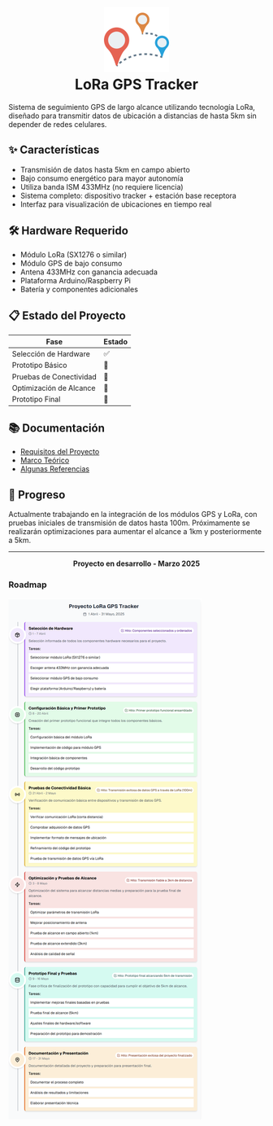 # <div align="center">
<h1 align="center">
  <img src="https://raw.githubusercontent.com/Yrrrrrf/lora-tracker/main/resources/img/map.png" alt="LoRa Tracker Logo" width="128" height="128">
  <div align="center">LoRa GPS Tracker</div>
</h1>

Sistema de seguimiento GPS de largo alcance utilizando tecnología LoRa, diseñado para transmitir datos de ubicación a distancias de hasta 5km sin depender de redes celulares.

## ✨ Características

- Transmisión de datos hasta 5km en campo abierto
- Bajo consumo energético para mayor autonomía
- Utiliza banda ISM 433MHz (no requiere licencia)
- Sistema completo: dispositivo tracker + estación base receptora
- Interfaz para visualización de ubicaciones en tiempo real

## 🛠️ Hardware Requerido

- Módulo LoRa (SX1276 o similar)
- Módulo GPS de bajo consumo
- Antena 433MHz con ganancia adecuada
- Plataforma Arduino/Raspberry Pi
- Batería y componentes adicionales

## 📋 Estado del Proyecto

| Fase | Estado |
| - | - |
| Selección de Hardware | ✅ |
| Prototipo Básico | 🔄 |
| Pruebas de Conectividad | 🔄 |
| Optimización de Alcance | 📅 |
| Prototipo Final | 📅 |

## 📚 Documentación

- [Requisitos del Proyecto](log/00-requisitos.md)
- [Marco Teórico](log/01-marco-teorico.md)
- [Algunas Referencias](log/ref.md)

## 📝 Progreso

Actualmente trabajando en la integración de los módulos GPS y LoRa, con pruebas iniciales de transmisión de datos hasta 100m. Próximamente se realizarán optimizaciones para aumentar el alcance a 1km y posteriormente a 5km.

---

<div align="center">
  <b>Proyecto en desarrollo - Marzo 2025</b>
</div>

### Roadmap

![Roadmap](/resources/img/road-map.png)
